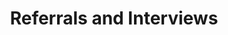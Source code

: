 ---
layout: bare
title: Referrals and Interviews
permalink: /team-ops/processes/referrals-and-interviews/
---